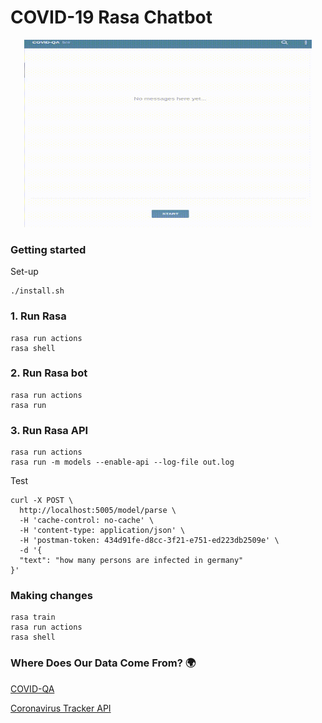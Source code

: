 # COVID-19 Rasa Chatbot

<p align="center">
  <img width="460" height="300" src="https://github.com/e-tony/COVID-19-Rasa/blob/master/COVID-QA.gif">
</p>

### Getting started

Set-up
```
./install.sh
```

### 1. Run Rasa
```
rasa run actions
rasa shell
```

### 2. Run Rasa bot
```
rasa run actions
rasa run
```

### 3. Run Rasa API
```
rasa run actions
rasa run -m models --enable-api --log-file out.log
```
Test
```
curl -X POST \
  http://localhost:5005/model/parse \
  -H 'cache-control: no-cache' \
  -H 'content-type: application/json' \
  -H 'postman-token: 434d91fe-d8cc-3f21-e751-ed223db2509e' \
  -d '{
  "text": "how many persons are infected in germany"
}'
```

### Making changes
```
rasa train
rasa run actions
rasa shell
```


### Where Does Our Data Come From? 🌍
[COVID-QA](https://github.com/deepset-ai/COVID-QA)

[Coronavirus Tracker API](https://github.com/ExpDev07/coronavirus-tracker-api)
